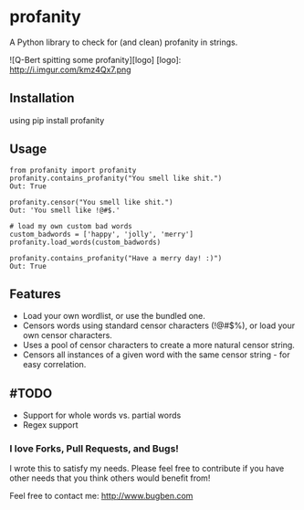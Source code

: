 profanity
=========

A Python library to check for (and clean) profanity in strings.

![Q-Bert spitting some profanity][logo]
[logo]: http://i.imgur.com/kmz4Qx7.png

## Installation
   using pip install profanity


## Usage
    from profanity import profanity
    profanity.contains_profanity("You smell like shit.")
    Out: True

    profanity.censor("You smell like shit.")
    Out: 'You smell like !@#$.'

    # load my own custom bad words
    custom_badwords = ['happy', 'jolly', 'merry']                           
    profanity.load_words(custom_badwords)
    
    profanity.contains_profanity("Have a merry day! :)")
    Out: True


## Features

* Load your own wordlist, or use the bundled one.
* Censors words using standard censor characters (!@#$%), or load your own censor characters. 
* Uses a pool of censor characters to create a more natural censor string. 
* Censors all instances of a given word with the same censor string - for easy correlation.


## #TODO

* Support for whole words vs. partial words
* Regex support


### I love Forks, Pull Requests, and Bugs!

I wrote this to satisfy my needs. Please feel free to contribute if you have other needs that you think others would benefit from! 

Feel free to contact me: http://www.bugben.com
